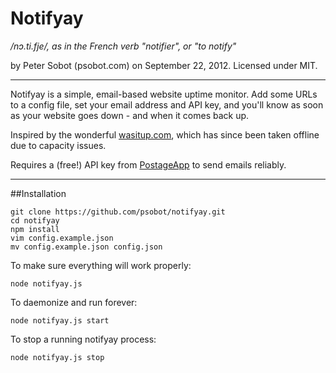 # Notifyay
*/nɔ.ti.fje/, as in the French verb "notifier", or "to notify"*

by Peter Sobot (psobot.com) on September 22, 2012. Licensed under MIT.

---

Notifyay is a simple, email-based website uptime monitor. Add some URLs to a config file, set your email address and API key, and you'll know as soon as your website goes down - and when it comes back up.

Inspired by the wonderful [wasitup.com](http://wasitup.com), which has since been taken offline due to capacity issues.

Requires a (free!) API key from [PostageApp](http://postageapp.com/) to send emails reliably.

---

##Installation

    git clone https://github.com/psobot/notifyay.git
    cd notifyay
    npm install
    vim config.example.json
    mv config.example.json config.json

To make sure everything will work properly:

    node notifyay.js

To daemonize and run forever:

    node notifyay.js start

To stop a running notifyay process:

    node notifyay.js stop
